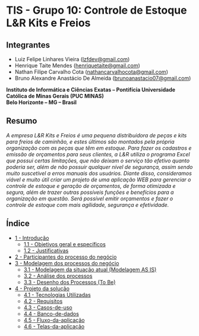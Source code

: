 # TIS - Grupo 10: Controle de Estoque L&R Kits e Freios

## Integrantes
- Luiz Felipe Linhares Vieira (lzfdev@gmail.com)
- Henrique Taite Mendes (henriquetaite@gmail.com)
- Nathan Filipe Carvalho Cota (nathancarvalhocota@gmail.com)
- Bruno Alexandre Anastácio De Almeida (brunoanastacio07@gmail.com)

**Instituto de Informática e Ciências Exatas – Pontifícia Universidade Católica de Minas Gerais (PUC MINAS)  
Belo Horizonte – MG – Brasil**

## Resumo 
*A empresa L&R Kits e Freios é uma pequena distribuidora de peças e kits para freios de caminhão, e estes últimos são montados pela própria organização com as peças que têm em estoque. Para fazer os cadastros e emissão de orçamentos para seus clientes, a L&R utiliza o programa Excel que possui certas limitações, que não deixam o serviço tão efetivo quanto poderia ser, além de não possuir qualquer nível de segurança, assim sendo muito suscetível a erros manuais dos usuários.
Diante disso, consideramos viável e muito útil criar um projeto de uma aplicação WEB para gerenciar o controle de estoque e geração de orçamentos, de forma otimizada e segura, além de trazer outras possíveis funções e benefícios para a organização em questão. Será possível emitir orçamentos e fazer o controle de estoque com mais agilidade, segurança e efetividade.*  

## Índice
* [1 - Introdução](1-Introdução.md)
	- [1.1 - Objetivos geral e específicos](1-Introdução.md#1.1.-Objetivos-geral-e-específicos)
	- [1.2 - Justificativas](1-Introdução.md#1.2.-Justificativas)
* [2 - Participantes do processo do negócio](2-Participantes.md)
* [3 - Modelagem dos processos do negócio](3-Modelagem.md)
	- [3.1 - Modelagem da situação atual (Modelagem AS IS)](3-Modelagem.md#3.1.-Modelagem-da-situação-atual-(Modelagem-AS-IS))
	- [3.2 - Análise dos processos](3-Modelagem.md#3.2.-Análise-dos-processos)
	- [3.3 - Desenho dos Processos (To Be)](3-Modelagem.md#3.3.-Desenho-dos-Processos-(To-Be))
* [4 - Projeto da solução](4-Projeto-da-solucao.md)
  	- [4.1 - Tecnologias Utilizadas](4-Tecnologias-utilizadas.md)
  	- [4.2 - Requisitos](4-Requisitos.md)
  	- [4.3 - Casos-de-uso](4-Casos-de-uso.md)
  	- [4.4 - Banco-de-dados](4-Banco-de-dados.md)
  	- [4.5 - Fluxo-da-aplicação](4-Fluxo-da-aplicação.md)
  	- [4.6 - Telas-da-aplicação](4-Telas-da-aplicação.md)
